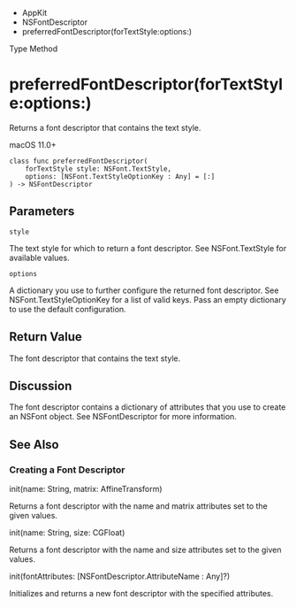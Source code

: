 

- AppKit
- NSFontDescriptor
-  preferredFontDescriptor(forTextStyle:options:) 

Type Method

# preferredFontDescriptor(forTextStyle:options:)

Returns a font descriptor that contains the text style.

macOS 11.0+

``` source
class func preferredFontDescriptor(
    forTextStyle style: NSFont.TextStyle,
    options: [NSFont.TextStyleOptionKey : Any] = [:]
) -> NSFontDescriptor
```

## Parameters 

`style`  

The text style for which to return a font descriptor. See NSFont.TextStyle for available values.

`options`  

A dictionary you use to further configure the returned font descriptor. See NSFont.TextStyleOptionKey for a list of valid keys. Pass an empty dictionary to use the default configuration.

## Return Value

The font descriptor that contains the text style.

## Discussion

The font descriptor contains a dictionary of attributes that you use to create an NSFont object. See NSFontDescriptor for more information.

## See Also

### Creating a Font Descriptor

init(name: String, matrix: AffineTransform)

Returns a font descriptor with the name and matrix attributes set to the given values.

init(name: String, size: CGFloat)

Returns a font descriptor with the name and size attributes set to the given values.

init(fontAttributes: [NSFontDescriptor.AttributeName : Any]?)

Initializes and returns a new font descriptor with the specified attributes.

